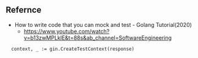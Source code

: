 ## Refernce
- How to write code that you can mock and test - Golang Tutorial(2020)
  - https://www.youtube.com/watch?v=b13zwMPLklE&t=88s&ab_channel=SoftwareEngineering



```
  context, _ := gin.CreateTestContext(response)
```  